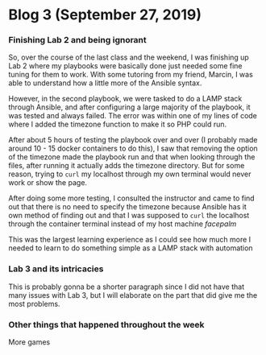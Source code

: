 # Blog 3 (September 27, 2019)

### Finishing Lab 2 and being ignorant

So, over the course of the last class and the weekend, I was finishing up Lab 2 where my playbooks were basically done just needed some fine tuning for them to work.  With some tutoring from my friend, Marcin, I was able to understand how a little more of the Ansible syntax.  

However, in the second playbook, we were tasked to do a LAMP stack through Ansible, and after configuring a large majority of the playbook, it was tested and always failed. The error was within one of my lines of code where I added the timezone function to make it so PHP could run.  

After about 5 hours of testing the playbook over and over (I probably made around 10 - 15 docker containers to do this), I saw that removing the option of the timezone made the playbook run and that when looking through the files, after running it actually adds the timezone directory.  But for some reason, trying to `curl` my localhost through my own terminal would never work or show the page.

After doing some more testing, I consulted the instructor and came to find out that there is no need to specify the timezone because Ansible has it own method of finding out and that I was supposed to `curl` the localhost through the container terminal instead of my host machine _facepalm_ 

This was the largest learning experience as I could see how much more I needed to learn to do something simple as a LAMP stack with automation

### Lab 3 and its intricacies

This is probably gonna be a shorter paragraph since I did not have that many issues with Lab 3, but I will elaborate on the part that did give me the most problems.

### Other things that happened throughout the week

More games 
